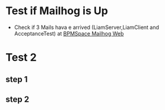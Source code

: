 # Test if Mailhog is Up
- Check if 3 Mails hava e arrived (LiamServer,LiamClient and AcceptanceTest) at
[BPMSpace Mailhog Web](http://HOSTNAME:EXT_PORT_MAILHOG_HTTP)


# Test 2
## step 1
## step 2
